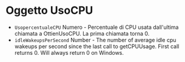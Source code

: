 # Oggetto UsoCPU

* `UsopercentualeCPU` Numero - Percentuale di CPU usata dall'ultima chiamata a OttienUsoCPU. La prima chiamata torna 0.
* `idleWakeupsPerSecond` Number - The number of average idle cpu wakeups per second since the last call to getCPUUsage. First call returns 0. Will always return 0 on Windows.